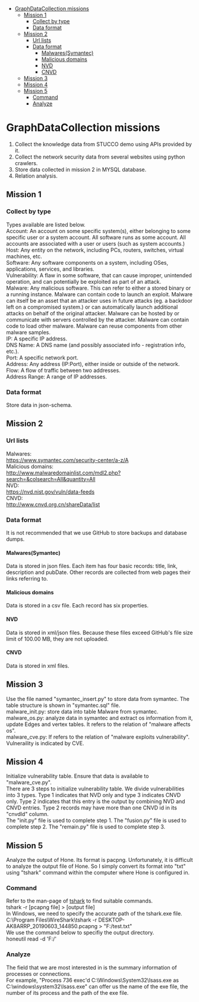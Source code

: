 <!-- TOC -->

- [GraphDataCollection missions](#graphdatacollection-missions)
    - [Mission 1](#mission-1)
        - [Collect by type](#collect-by-type)
        - [Data format](#data-format)
    - [Mission 2](#mission-2)
        - [Url lists](#url-lists)
        - [Data format](#data-format-1)
            - [Malwares(Symantec)](#malwaressymantec)
            - [Malicious domains](#malicious-domains)
            - [NVD](#nvd)
            - [CNVD](#cnvd)
    - [Mission 3](#mission-3)
    - [Mission 4](#mission-4)
    - [Mission 5](#mission-5)
        - [Command](#command)
        - [Analyze](#analyze)

<!-- /TOC -->
# GraphDataCollection missions
1. Collect the knowledge data from STUCCO demo using APIs provided by it.
2. Collect the network security data from several websites using python crawlers.
3. Store data collected in mission 2 in MYSQL database.
4. Relation analysis.
## Mission 1
### Collect by type
Types available are listed below.  
    Account: An account on some specific system(s), either belonging to some specific user or a system account. All software runs as some account. All accounts are associated with a user or users (such as system accounts.)  
    Host: Any entity on the network, including PCs, routers, switches, virtual machines, etc.  
    Software: Any software components on a system, including OSes, applications, services, and libraries.  
    Vulnerability: A flaw in some software, that can cause improper, unintended operation, and can potentially be exploited as part of an attack.  
    Malware: Any malicious software. This can refer to either a stored binary or a running instance. Malware can contain code to launch an exploit. Malware can itself be an asset that an attacker uses in future attacks (eg. a backdoor left on a compromised system.) or can automatically launch additional attacks on behalf of the original attacker. Malware can be hosted by or communicate with servers controlled by the attacker. Malware can contain code to load other malware. Malware can reuse components from other malware samples.  
    IP: A specific IP address.  
    DNS Name: A DNS name (and possibly associated info - registration info, etc.).  
    Port: A specific network port.  
    Address: Any address (IP:Port), either inside or outside of the network.  
    Flow: A flow of traffic between two addresses.  
    Address Range: A range of IP addresses.  
### Data format
Store data in json-schema. 
## Mission 2
### Url lists
Malwares:  
https://www.symantec.com/security-center/a-z/A  
Malicious domains:  
http://www.malwaredomainlist.com/mdl2.php?search=&colsearch=All&quantity=All  
NVD:  
https://nvd.nist.gov/vuln/data-feeds  
CNVD:  
http://www.cnvd.org.cn/shareData/list  
### Data format
It is not recommended that we use GitHub to store backups and database dumps.
#### Malwares(Symantec)
Data is stored in json files. Each item has four basic records: title, link, description and pubDate. Other records are collected from web pages their links referring to.
#### Malicious domains
Data is stored in a csv file. Each record has six properties.
#### NVD
Data is stored in xml/json files. Because these files exceed GitHub's file size limit of 100.00 MB, they are not uploaded.
#### CNVD
Data is stored in xml files.
## Mission 3
Use the file named "symantec_insert.py" to store data from symantec. The table structure is shown in "symantec.sql" file.  
malware_init.py: store data into table Malware from symantec.  
malware_os.py: analyze data in symantec and extract os information from it, update Edges and vertex tables. It refers to the relation of "malware affects os".  
malware_cve.py: If refers to the relation of "malware exploits vulnerability". Vulneraility is indicated by CVE.
## Mission 4
Initialize vulnerability table. Ensure that data is available to "malware_cve.py".  
There are 3 steps to initialize vulnerability table. We divide vulnerabilities into 3 types. Type 1 indicates that NVD only and type 3 indicates CNVD only. Type 2 indicates that this entry is the output by combining NVD and CNVD entries. Type 2 records may have more than one CNVD id in its "cnvdId" column.  
The "init.py" file is used to complete step 1. The "fusion.py" file is used to complete step 2. The "remain.py" file is used to complete step 3.  
## Mission 5
Analyze the output of Hone. Its format is pacpng. Unfortunately, it is difficult to analyze the output file of Hone. So I simply convert its format into "txt" using "tshark" command within the computer where Hone is configured in.  
### Command
Refer to the man-page of [tshark](https://www.wireshark.org/docs/man-pages/tshark.html) to find suitable commands.  
tshark -r [pcapng file] > [output file]  
In Windows, we need to specify the accurate path of the tshark.exe file.  
C:\Program Files\WireShark\tshark -r DESKTOP-AK8ARRP_20190603_144850.pcapng > "F:/test.txt"  
We use the command below to specifiy the output directory.  
honeutil read -d 'F:/'  
### Analyze
The field that we are most interested in is the summary information of processes or connections.  
For example, "Process 736 exec'd C:\Windows\System32\lsass.exe as C:\windows\system32\lsass.exe" can offer us the name of the exe file, the number of its process and the path of the exe file.  
